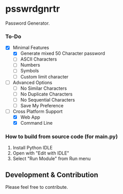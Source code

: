 # psswrdgnrtr
Password Generator.

### To-Do
- [x] Minimal Features
    - [x] Generate mixed 50 Character password
    - [ ] ASCII Characters
    - [ ] Numbers
    - [ ] Symbols
    - [ ] Custom limit character
- [ ] Advanced Options
    - [ ] No Similar Characters
    - [ ] No Duplicate Characters
    - [ ] No Sequential Characters
    - [ ] Save My Preference
- [ ] Cross Platform Support
    - [x] Web App
    - [x] Command Line

### How to build from source code (for main.py)
1. Install Python IDLE
2. Open with "Edit with IDLE"
3. Select "Run Module" from Run menu

## Development & Contribution
Please feel free to contribute.